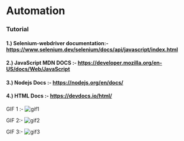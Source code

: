 # Automation
### Tutorial
#### 1.) Selenium-webdriver documentation:- https://www.selenium.dev/selenium/docs/api/javascript/index.html
#### 2.) JavaScript MDN DOCS :- https://developer.mozilla.org/en-US/docs/Web/JavaScript 
#### 3.) Nodejs Docs :- https://nodejs.org/en/docs/
#### 4.) HTML Docs :- https://devdocs.io/html/

GIF 1 :- ![gif1](https://user-images.githubusercontent.com/33652351/104848027-1a8da400-5909-11eb-99a8-efecbf0918ec.gif)

GIF 2:- ![gif2](https://user-images.githubusercontent.com/33652351/104848074-4f016000-5909-11eb-94bb-21cfd2333c92.gif)

GIF 3:- ![gif3](https://user-images.githubusercontent.com/33652351/104848101-6b9d9800-5909-11eb-9bc6-b36fe743eb30.gif)



 
